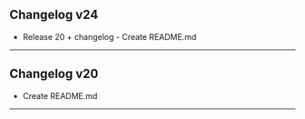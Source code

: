 ## Changelog v24

- Release 20 + changelog - Create README.md

---

## Changelog v20

- Create README.md

---



